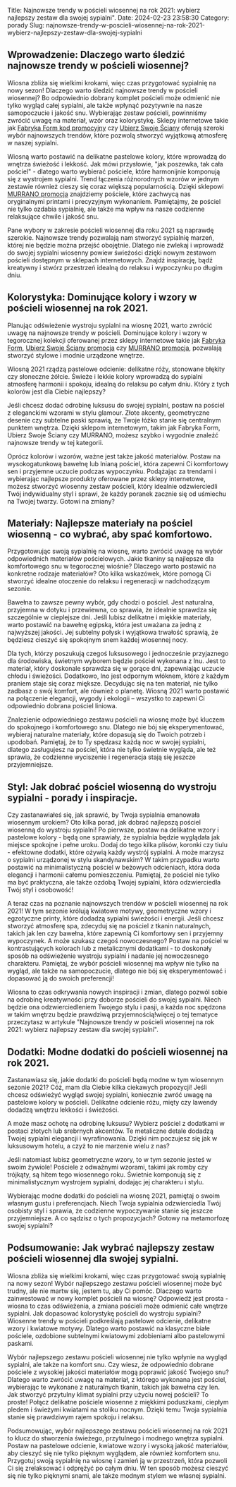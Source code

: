 Title: Najnowsze trendy w pościeli wiosennej na rok 2021: wybierz najlepszy zestaw dla swojej sypialni&quot;.
Date: 2024-02-23 23:58:30
Category: porady
Slug: najnowsze-trendy-w-poscieli-wiosennej-na-rok-2021-wybierz-najlepszy-zestaw-dla-swojej-sypialni

## Wprowadzenie: Dlaczego warto śledzić najnowsze trendy w pościeli wiosennej?  

Wiosna zbliża się wielkimi krokami, więc czas przygotować sypialnię na nowy sezon! Dlaczego warto śledzić najnowsze trendy w pościeli wiosennej? Bo odpowiednio dobrany komplet pościeli może odmienić nie tylko wygląd całej sypialni, ale także wpłynąć pozytywnie na nasze samopoczucie i jakość snu. Wybierając zestaw pościeli, powinniśmy zwrócić uwagę na materiał, wzór oraz kolorystykę. Sklepy internetowe takie jak [Fabryka Form kod promocyjny](https://ateliergr.nl/dlaczego-kodra-puchowa-jest-niezastapiona-w-zimowe-wieczory) czy [Ubierz Swoje Ściany](https://ateliergr.nl/dlaczego-kodra-puchowa-jest-niezastapiona-w-zimowe-wieczory) oferują szeroki wybór najnowszych trendów, które pozwolą stworzyć wyjątkową atmosferę w naszej sypialni.

Wiosną warto postawić na delikatne pastelowe kolory, które wprowadzą do wnętrza świeżość i lekkość. Jak mówi przysłowie, &quot;jak poszewka, tak cała pościel&quot; - dlatego warto wybierać pościele, które harmonijnie komponują się z wystrojem sypialni. Trend łączenia różnorodnych wzorów w jednym zestawie również cieszy się coraz większą popularnością. Dzięki sklepowi [MURRANO promocja](https://online-marketing-blog.nl/modele-bizuterii-personalizowanej-jako-idealny-prezent-na-walentynki) znajdziemy pościele, które zachwycą nas oryginalnymi printami i precyzyjnym wykonaniem. Pamiętajmy, że pościel nie tylko ozdabia sypialnię, ale także ma wpływ na nasze codzienne relaksujące chwile i jakość snu.

Pane wybory w zakresie pościeli wiosennej dla roku 2021 są naprawdę szerokie. Najnowsze trendy pozwalają nam stworzyć sypialnię marzeń, której nie będzie można przejść obojętnie. Dlatego nie zwlekaj i wprowadź do swojej sypialni wiosenny powiew świeżości dzięki nowym zestawom pościeli dostępnym w sklepach internetowych. Znajdź inspirację, bądź kreatywny i stwórz przestrzeń idealną do relaksu i wypoczynku po długim dniu.


## Kolorystyka: Dominujące kolory i wzory w pościeli wiosennej na rok 2021.  

Planując odświeżenie wystroju sypialni na wiosnę 2021, warto zwrócić uwagę na najnowsze trendy w pościeli. Dominujące kolory i wzory w tegorocznej kolekcji oferowanej przez sklepy internetowe takie jak [Fabryka Form](https://klimmpics.de/najlepsze-narzuty-na-ozko-jak-wybrac-idealny-dodatek-do-sypialni), [Ubierz Swoje Ściany promocja](https://design-onweb.nl/20-inspirujacych-wzorow-dywanikow-do-nowoczesnego-wnetrza) czy [MURRANO promocja](https://klaverjasunie.nl/wazon-ceramiczny-w-stylu-boho-idealny-dodatek-do-nowoczesnego-wnetrza), pozwalają stworzyć stylowe i modnie urządzone wnętrze. 

Wiosną 2021 rządzą pastelowe odcienie: delikatne róży, stonowane błękity czy słoneczne żółcie. Świeże i lekkie kolory wprowadzą do sypialni atmosferę harmonii i spokoju, idealną do relaksu po całym dniu. Który z tych kolorów jest dla Ciebie najlepszy?

Jeśli chcesz dodać odrobinę luksusu do swojej sypialni, postaw na pościel z eleganckimi wzorami w stylu glamour. Złote akcenty, geometryczne desenie czy subtelne paski sprawią, że Twoje łóżko stanie się centralnym punktem wnętrza. Dzięki sklepom internetowym, takim jak Fabryka Form, Ubierz Swoje Ściany czy MURRANO, możesz szybko i wygodnie znaleźć najnowsze trendy w tej kategorii.

Oprócz kolorów i wzorów, ważne jest także jakość materiałów. Postaw na wysokogatunkową bawełnę lub lnianą pościel, która zapewni Ci komfortowy sen i przyjemne uczucie podczas wypoczynku. Podążając za trendami i wybierając najlepsze produkty oferowane przez sklepy internetowe, możesz stworzyć wiosenny zestaw pościeli, który idealnie odzwierciedli Twój indywidualny styl i sprawi, że każdy poranek zacznie się od uśmiechu na Twojej twarzy. Gotowi na zmiany?


## Materiały: Najlepsze materiały na pościel wiosenną - co wybrać, aby spać komfortowo.  

Przygotowując swoją sypialnię na wiosnę, warto zwrócić uwagę na wybór odpowiednich materiałów pościelowych. Jakie tkaniny są najlepsze dla komfortowego snu w tegorocznej wiośnie? Dlaczego warto postawić na konkretne rodzaje materiałów? Oto kilka wskazówek, które pomogą Ci stworzyć idealne otoczenie do relaksu i regeneracji w nadchodzącym sezonie.

Bawełna to zawsze pewny wybór, gdy chodzi o pościel. Jest naturalna, przyjemna w dotyku i przewiewna, co sprawia, że idealnie sprawdza się szczególnie w cieplejsze dni. Jeśli lubisz delikatne i miękkie materiały, warto postawić na bawełnę egipską, która jest uważana za jedną z najwyższej jakości. Jej subtelny połysk i wyjątkowa trwałość sprawią, że będziesz cieszyć się spokojnym snem każdej wiosennej nocy.

Dla tych, którzy poszukują czegoś luksusowego i jednocześnie przyjaznego dla środowiska, świetnym wyborem będzie pościel wykonana z lnu. Jest to materiał, który doskonale sprawdza się w gorące dni, zapewniając uczucie chłodu i świeżości. Dodatkowo, lno jest odpornym włóknem, które z każdym praniem staje się coraz miększe. Decydując się na ten materiał, nie tylko zadbasz o swój komfort, ale również o planetę. Wiosną 2021 warto postawić na połączenie elegancji, wygody i ekologii – wszystko to zapewni Ci odpowiednio dobrana pościel liniowa. 

Znalezienie odpowiedniego zestawu pościeli na wiosnę może być kluczem do spokojnego i komfortowego snu. Dlatego nie bój się eksperymentować, wybieraj naturalne materiały, które dopasują się do Twoich potrzeb i upodobań. Pamiętaj, że to Ty spędzasz każdą noc w swojej sypialni, dlatego zasługujesz na pościel, która nie tylko świetnie wygląda, ale też sprawia, że codzienne wyciszenie i regeneracja stają się jeszcze przyjemniejsze.


## Styl: Jak dobrać pościel wiosenną do wystroju sypialni - porady i inspiracje.  

Czy zastanawiałeś się, jak sprawić, by Twoja sypialnia emanowała wiosennym urokiem? Oto kilka porad, jak dobrać najlepszą pościel wiosenną do wystroju sypialni! Po pierwsze, postaw na delikatne wzory i pastelowe kolory - będą one sprawiały, że sypialnia będzie wyglądała jak miejsce spokojne i pełne uroku. Dodaj do tego kilka plisów, koronki czy tiulu - efektowne dodatki, które ożywią każdy wystrój sypialni. A może marzysz o sypialni urządzonej w stylu skandynawskim? W takim przypadku warto postawić na minimalistyczną pościel w beżowych odcieniach, która doda elegancji i harmonii całemu pomieszczeniu. Pamiętaj, że pościel nie tylko ma być praktyczna, ale także ozdobą Twojej sypialni, która odzwierciedla Twój styl i osobowość!

A teraz czas na poznanie najnowszych trendów w pościeli wiosennej na rok 2021! W tym sezonie królują kwiatowe motywy, geometryczne wzory i egzotyczne printy, które dodadzą sypialni świeżości i energii. Jeśli chcesz stworzyć atmosferę spa, zdecyduj się na pościel z tkanin naturalnych, takich jak len czy bawełna, które zapewnią Ci komfortowy sen i przyjemny wypoczynek. A może szukasz czegoś nowoczesnego? Postaw na pościel w kontrastujących kolorach lub z metalicznymi dodatkami - to doskonały sposób na odświeżenie wystroju sypialni i nadanie jej nowoczesnego charakteru. Pamiętaj, że wybór pościeli wiosennej ma wpływ nie tylko na wygląd, ale także na samopoczucie, dlatego nie bój się eksperymentować i dopasować ją do swoich preferencji!

Wiosna to czas odkrywania nowych inspiracji i zmian, dlatego pozwól sobie na odrobinę kreatywności przy doborze pościeli do swojej sypialni. Niech będzie ona odzwierciedleniem Twojego stylu i pasji, a każda noc spędzona w takim wnętrzu będzie prawdziwą przyjemnością!więcej o tej tematyce przeczytasz w artykule  &quot;Najnowsze trendy w pościeli wiosennej na rok 2021: wybierz najlepszy zestaw dla swojej sypialni&quot;.


## Dodatki: Modne dodatki do pościeli wiosennej na rok 2021.  

Zastanawiasz się, jakie dodatki do pościeli będą modne w tym wiosennym sezonie 2021? Cóż, mam dla Ciebie kilka ciekawych propozycji! Jeśli chcesz odświeżyć wygląd swojej sypialni, koniecznie zwróć uwagę na pastelowe kolory w pościeli. Delikatne odcienie różu, mięty czy lawendy dodadzą wnętrzu lekkości i świeżości.  

A może masz ochotę na odrobinę luksusu? Wybierz pościel z dodatkami w postaci złotych lub srebrnych akcentów. Te metaliczne detale dodadzą Twojej sypialni elegancji i wyrafinowania. Dzięki nim poczujesz się jak w luksusowym hotelu, a czyż to nie marzenie wielu z nas?  

Jeśli natomiast lubisz geometryczne wzory, to w tym sezonie jesteś w swoim żywiole! Pościele z odważnymi wzorami, takimi jak romby czy trójkąty, są hitem tego wiosennego roku. Świetnie komponują się z minimalistycznym wystrojem sypialni, dodając jej charakteru i stylu.  

Wybierając modne dodatki do pościeli na wiosnę 2021, pamiętaj o swoim własnym gustu i preferencjach. Niech Twoja sypialnia odzwierciedla Twój osobisty styl i sprawia, że codzienne wypoczywanie stanie się jeszcze przyjemniejsze. A co sądzisz o tych propozycjach? Gotowy na metamorfozę swojej sypialni?


## Podsumowanie: Jak wybrać najlepszy zestaw pościeli wiosennej dla swojej sypialni.

Wiosna zbliża się wielkimi krokami, więc czas przygotować swoją sypialnię na nowy sezon! Wybór najlepszego zestawu pościeli wiosennej może być trudny, ale nie martw się, jestem tu, aby Ci pomóc. Dlaczego warto zainwestować w nowy komplet pościeli na wiosnę? Odpowiedź jest prosta - wiosna to czas odświeżenia, a zmiana pościeli może odmienić całe wnętrze sypialni. Jak dopasować kolorystykę pościeli do wystroju sypialni? Wiosenne trendy w pościeli podkreślają pastelowe odcienie, delikatne wzory i kwiatowe motywy. Dlatego warto postawić na klasyczne białe pościele, ozdobione subtelnymi kwiatowymi zdobieniami albo pastelowymi paskami.

Wybór najlepszego zestawu pościeli wiosennej nie tylko wpłynie na wygląd sypialni, ale także na komfort snu. Czy wiesz, że odpowiednio dobrane pościele z wysokiej jakości materiałów mogą poprawić jakość Twojego snu? Dlatego warto zwrócić uwagę na materiał, z którego wykonana jest pościel, wybierając te wykonane z naturalnych tkanin, takich jak bawełna czy len. Jak stworzyć przytulny klimat sypialni przy użyciu nowej pościeli? To proste! Połącz delikatne pościele wiosenne z miękkimi poduszkami, ciepłym pledem i świeżymi kwiatami na stoliku nocnym. Dzięki temu Twoja sypialnia stanie się prawdziwym rajem spokoju i relaksu.

Podsumowując, wybór najlepszego zestawu pościeli wiosennej na rok 2021 to klucz do stworzenia świeżego, przytulnego i modnego wnętrza sypialni. Postaw na pastelowe odcienie, kwiatowe wzory i wysoką jakość materiałów, aby cieszyć się nie tylko pięknym wyglądem, ale również komfortem snu. Przygotuj swoją sypialnię na wiosnę i zamień ją w przestrzeń, która pozwoli Ci się zrelaksować i odprężyć po całym dniu. W ten sposób możesz cieszyć się nie tylko pięknymi snami, ale także modnym stylem we własnej sypialni.
